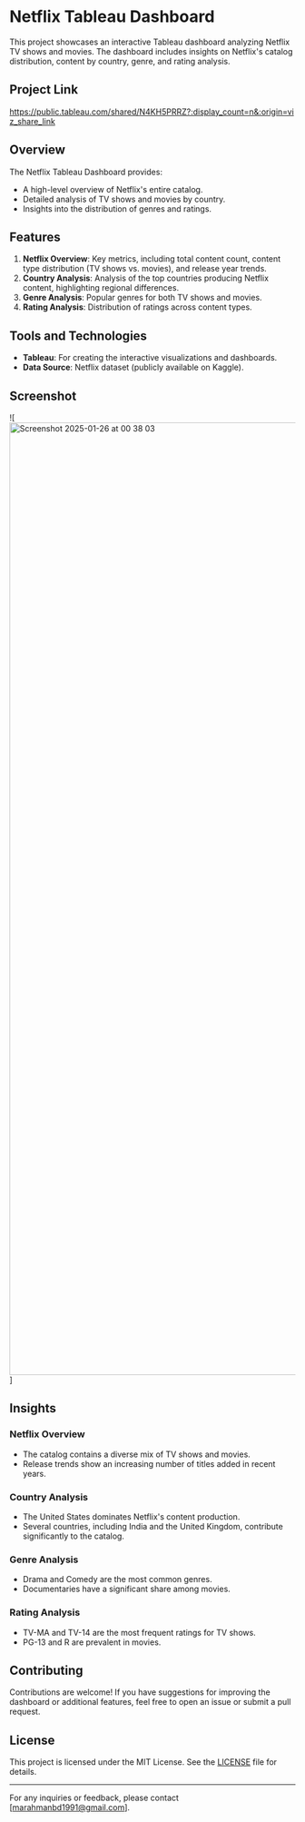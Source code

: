 # Netflix Tableau Dashboard

This project showcases an interactive Tableau dashboard analyzing Netflix TV shows and movies. The dashboard includes insights on Netflix's catalog distribution, content by country, genre, and rating analysis.
## Project Link
https://public.tableau.com/shared/N4KH5PRRZ?:display_count=n&:origin=viz_share_link

## Overview

The Netflix Tableau Dashboard provides:
- A high-level overview of Netflix's entire catalog.
- Detailed analysis of TV shows and movies by country.
- Insights into the distribution of genres and ratings.

## Features

1. **Netflix Overview**: Key metrics, including total content count, content type distribution (TV shows vs. movies), and release year trends.
2. **Country Analysis**: Analysis of the top countries producing Netflix content, highlighting regional differences.
3. **Genre Analysis**: Popular genres for both TV shows and movies.
4. **Rating Analysis**: Distribution of ratings across content types.

## Tools and Technologies

- **Tableau**: For creating the interactive visualizations and dashboards.
- **Data Source**: Netflix dataset (publicly available on Kaggle).

## Screenshot

![<img width="1678" alt="Screenshot 2025-01-26 at 00 38 03" src="https://github.com/user-attachments/assets/3cecb23d-35f4-4b6f-8c8d-58f276d41445" />]


## Insights

### Netflix Overview
- The catalog contains a diverse mix of TV shows and movies.
- Release trends show an increasing number of titles added in recent years.

### Country Analysis
- The United States dominates Netflix's content production.
- Several countries, including India and the United Kingdom, contribute significantly to the catalog.

### Genre Analysis
- Drama and Comedy are the most common genres.
- Documentaries have a significant share among movies.

### Rating Analysis
- TV-MA and TV-14 are the most frequent ratings for TV shows.
- PG-13 and R are prevalent in movies.

## Contributing

Contributions are welcome! If you have suggestions for improving the dashboard or additional features, feel free to open an issue or submit a pull request.

## License

This project is licensed under the MIT License. See the [LICENSE](LICENSE) file for details.

---

For any inquiries or feedback, please contact [marahmanbd1991@gmail.com].
